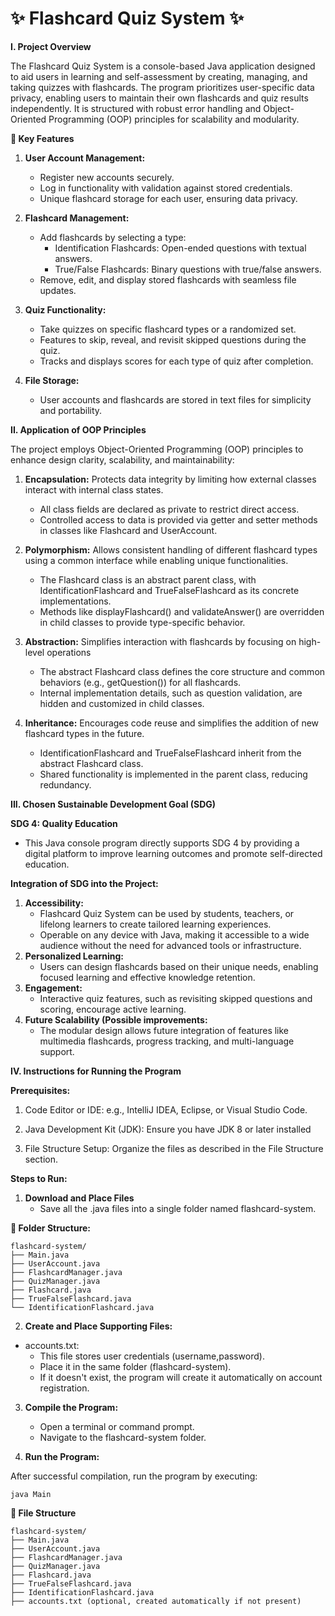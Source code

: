  # ✨ Flashcard Quiz System ✨

**I. Project Overview**

The Flashcard Quiz System is a console-based Java application designed to aid users in learning and self-assessment by creating, managing, and taking quizzes with flashcards. The program prioritizes user-specific data privacy, enabling users to maintain their own flashcards and quiz results independently. It is structured with robust error handling and Object-Oriented Programming (OOP) principles for scalability and modularity.

**🔑 Key Features**

1. **User Account Management:**
	- Register new accounts securely.
	- Log in functionality with validation against stored credentials.
	- Unique flashcard storage for each user, ensuring data privacy.

2. **Flashcard Management:**
	- Add flashcards by selecting a type:
		- Identification Flashcards: Open-ended questions with textual answers.
		- True/False Flashcards: Binary questions with true/false answers.
	- Remove, edit, and display stored flashcards with seamless file updates.

3. **Quiz Functionality:**
	- Take quizzes on specific flashcard types or a randomized set.
	- Features to skip, reveal, and revisit skipped questions during the quiz.
	- Tracks and displays scores for each type of quiz after completion.

4. **File Storage:**
	- User accounts and flashcards are stored in text files for simplicity and portability.

**II. Application of OOP Principles**

The project employs Object-Oriented Programming (OOP) principles to enhance design clarity, scalability, and maintainability:

1. **Encapsulation:** Protects data integrity by limiting how external classes interact with internal class states.
	- All class fields are declared as private to restrict direct access.
	- Controlled access to data is provided via getter and setter methods in classes like Flashcard and UserAccount.

2. **Polymorphism:** Allows consistent handling of different flashcard types using a common interface while enabling unique functionalities.
	- The Flashcard class is an abstract parent class, with IdentificationFlashcard and TrueFalseFlashcard as its concrete implementations.
	- Methods like displayFlashcard() and validateAnswer() are overridden in child classes to provide type-specific behavior.

3. **Abstraction:** Simplifies interaction with flashcards by focusing on high-level operations
	- The abstract Flashcard class defines the core structure and common behaviors (e.g., getQuestion()) for all flashcards.
	- Internal implementation details, such as question validation, are hidden and customized in child classes.

4. **Inheritance:** Encourages code reuse and simplifies the addition of new flashcard types in the future.
	- IdentificationFlashcard and TrueFalseFlashcard inherit from the abstract Flashcard class.
	- Shared functionality is implemented in the parent class, reducing redundancy.

**III. Chosen Sustainable Development Goal (SDG)**

**SDG 4: Quality Education**
- This Java console program directly supports SDG 4 by providing a digital platform to improve learning outcomes and promote self-directed education.

**Integration of SDG into the Project:**

1. **Accessibility:**
	 - Flashcard Quiz System can be used by students, teachers, or lifelong learners to create tailored learning experiences. 
  	 - Operable on any device with Java, making it accessible to a wide audience without the need for advanced tools or infrastructure.
2. **Personalized Learning:**
	- Users can design flashcards based on their unique needs, enabling focused learning and effective knowledge retention.
3. **Engagement:**
	- Interactive quiz features, such as revisiting skipped questions and scoring, encourage active learning.
4. **Future Scalability (Possible improvements:**
	- The modular design allows future integration of features like multimedia flashcards, progress tracking, and multi-language support.

**IV. Instructions for Running the Program**

**Prerequisites:**
1. Code Editor or IDE: e.g., IntelliJ IDEA, Eclipse, or Visual Studio Code.
   
2. Java Development Kit (JDK): Ensure you have JDK 8 or later installed

3. File Structure Setup: Organize the files as described in the File Structure section.

**Steps to Run:**

1. **Download and Place Files**
	- Save all the .java files into a single folder named flashcard-system.

**📁 Folder Structure:**
```
flashcard-system/
├── Main.java
├── UserAccount.java
├── FlashcardManager.java
├── QuizManager.java
├── Flashcard.java
├── TrueFalseFlashcard.java
└── IdentificationFlashcard.java
```

2. **Create and Place Supporting Files:**
- accounts.txt:
	- This file stores user credentials (username,password).
	- Place it in the same folder (flashcard-system).
	- If it doesn't exist, the program will create it automatically on account registration.

3. **Compile the Program:**

	- Open a terminal or command prompt.
	- Navigate to the flashcard-system folder.

4. **Run the Program:**

After successful compilation, run the program by executing:
```
java Main
```
**📁 File Structure**
```
flashcard-system/
├── Main.java
├── UserAccount.java
├── FlashcardManager.java
├── QuizManager.java
├── Flashcard.java
├── TrueFalseFlashcard.java
├── IdentificationFlashcard.java
├── accounts.txt (optional, created automatically if not present)
```
